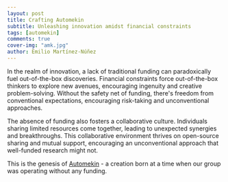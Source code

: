 ```yaml
---
layout: post
title: Crafting Automekin
subtitle: Unleashing innovation amidst financial constraints
tags: [automekin]
comments: true
cover-img: "amk.jpg"
author: Emilio Martínez-Núñez
---
```


In the realm of innovation, a lack of traditional funding can paradoxically fuel out-of-the-box discoveries. Financial constraints force out-of-the-box thinkers to explore new avenues, encouraging ingenuity and creative problem-solving. Without the safety net of funding, there's freedom from conventional expectations, encouraging risk-taking and unconventional approaches. 

The absence of funding also fosters a collaborative culture. Individuals sharing limited resources come together, leading to unexpected synergies and breakthroughs. This collaborative environment thrives on open-source sharing and mutual support, encouraging an unconventional approach that well-funded research might not.

This is the genesis of [Automekin](https://github.com/emartineznunez/AutoMeKin) - a creation born at a time when our group was operating without any funding.



